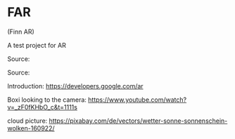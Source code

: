 # FAR
(Finn AR)

A test project for AR

Source:

Source:

Introduction: https://developers.google.com/ar

Boxi looking to the camera: https://www.youtube.com/watch?v=_zF0fKHbO_c&t=1111s

cloud picture: https://pixabay.com/de/vectors/wetter-sonne-sonnenschein-wolken-160922/

